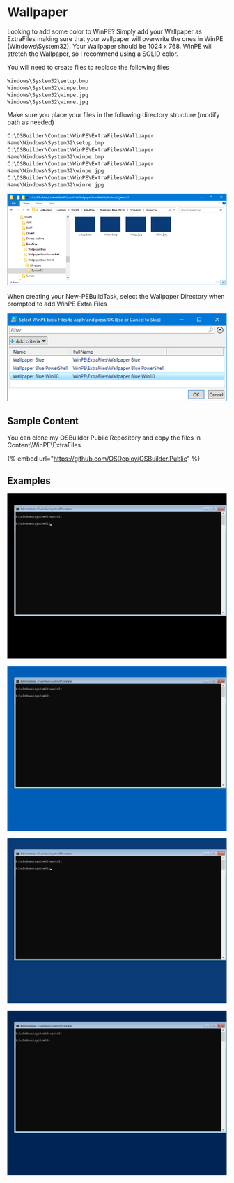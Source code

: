 # Wallpaper

Looking to add some color to WinPE?  Simply add your Wallpaper as ExtraFiles making sure that your wallpaper will overwrite the ones in WinPE \(Windows\System32\).  Your Wallpaper should be 1024 x 768.  WinPE will stretch the Wallpaper, so I recommend using a SOLID color.

You will need to create files to replace the following files

```text
Windows\System32\setup.bmp
Windows\System32\winpe.bmp
Windows\System32\winpe.jpg
Windows\System32\winre.jpg
```

Make sure you place your files in the following directory structure \(modify path as needed\)

```text
C:\OSBuilder\Content\WinPE\ExtraFiles\Wallpaper Name\Windows\System32\setup.bmp
C:\OSBuilder\Content\WinPE\ExtraFiles\Wallpaper Name\Windows\System32\winpe.bmp
C:\OSBuilder\Content\WinPE\ExtraFiles\Wallpaper Name\Windows\System32\winpe.jpg
C:\OSBuilder\Content\WinPE\ExtraFiles\Wallpaper Name\Windows\System32\winre.jpg
```

![](../../../.gitbook/assets/2018-10-17_15-53-31.png)

When creating your New-PEBuildTask, select the Wallpaper Directory when prompted to add WinPE Extra Files

![](../../../.gitbook/assets/2018-10-17_15-51-56.png)

## Sample Content

You can clone my OSBuilder Public Repository and copy the files in Content\WinPE\ExtraFiles

{% embed url="https://github.com/OSDeploy/OSBuilder.Public" %}

## Examples

![Default Emptiness](../../../.gitbook/assets/2018-10-16_2-45-14.png)

![Wallpaper Blue](../../../.gitbook/assets/2018-10-17_15-35-56.png)

![Wallpaper Blue Win10](../../../.gitbook/assets/2018-10-17_15-36-03.png)

![Wallpaper Blue PowerShell](../../../.gitbook/assets/2018-10-17_15-40-06.png)

